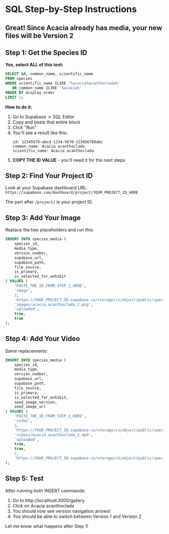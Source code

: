 # SQL Step-by-Step Instructions

## Great! Since Acacia already has media, your new files will be Version 2

## Step 1: Get the Species ID

**Yes, select ALL of this text:**
```sql
SELECT id, common_name, scientific_name 
FROM species 
WHERE scientific_name ILIKE '%acacia%acanthoclada%' 
   OR common_name ILIKE '%acacia%'
ORDER BY display_order
LIMIT 1;
```

**How to do it:**
1. Go to Supabase → SQL Editor
2. Copy and paste that entire block
3. Click "Run" 
4. You'll see a result like this:
   ```
   id: 12345678-abcd-1234-5678-123456789abc
   common_name: Acacia acanthoclada
   scientific_name: Acacia acanthoclada
   ```
5. **COPY THE ID VALUE** - you'll need it for the next steps

## Step 2: Find Your Project ID
Look at your Supabase dashboard URL:
`https://supabase.com/dashboard/project/YOUR_PROJECT_ID_HERE`

The part after `/project/` is your project ID.

## Step 3: Add Your Image
Replace the two placeholders and run this:

```sql
INSERT INTO species_media (
    species_id,
    media_type,
    version_number,
    supabase_url,
    supabase_path,
    file_source,
    is_primary,
    is_selected_for_exhibit
) VALUES (
    'PASTE_THE_ID_FROM_STEP_1_HERE',
    'image',
    2,
    'https://YOUR_PROJECT_ID.supabase.co/storage/v1/object/public/species-media/images/acacia_acanthoclada_2.png',
    'images/acacia_acanthoclada_2.png',
    'uploaded',
    true,
    true
);
```

## Step 4: Add Your Video
Same replacements:

```sql
INSERT INTO species_media (
    species_id,
    media_type,
    version_number,
    supabase_url,
    supabase_path,
    file_source,
    is_primary,
    is_selected_for_exhibit,
    seed_image_version,
    seed_image_url
) VALUES (
    'PASTE_THE_ID_FROM_STEP_1_HERE',
    'video',
    2,
    'https://YOUR_PROJECT_ID.supabase.co/storage/v1/object/public/species-media/videos/acacia_acanthoclada_2.mp4',
    'videos/acacia_acanthoclada_2.mp4',
    'uploaded',
    true,
    true,
    2,
    'https://YOUR_PROJECT_ID.supabase.co/storage/v1/object/public/species-media/images/acacia_acanthoclada_2.png'
);
```

## Step 5: Test
After running both INSERT commands:
1. Go to http://localhost:3000/gallery
2. Click on Acacia acanthoclada
3. You should now see version navigation arrows!
4. You should be able to switch between Version 1 and Version 2

Let me know what happens after Step 1!